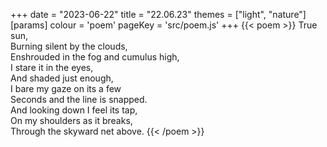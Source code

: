 +++
date = "2023-06-22"
title = "22.06.23"
themes = ["light", "nature"]
[params]
  colour = 'poem'
  pageKey = 'src/poem.js'
+++
{{< poem >}}
True sun,  
Burning silent by the clouds,  
Enshrouded in the fog and cumulus high,  
I stare it in the eyes,  
And shaded just enough,  
I bare my gaze on its a few  
Seconds and the line is snapped.  
And looking down I feel its tap,  
On my shoulders as it breaks,  
Through the skyward net above.
{{< /poem >}}